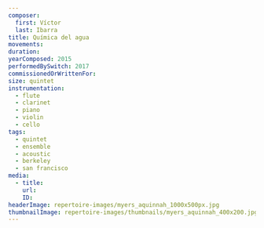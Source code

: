 ```yaml
---
composer:
  first: Víctor
  last: Ibarra
title: Química del agua
movements:
duration:
yearComposed: 2015
performedBySwitch: 2017
commissionedOrWrittenFor:
size: quintet
instrumentation:
  - flute
  - clarinet
  - piano
  - violin
  - cello
tags:
  - quintet
  - ensemble
  - acoustic
  - berkeley
  - san francisco
media:
  - title:
    url:
    ID:
headerImage: repertoire-images/myers_aquinnah_1000x500px.jpg
thumbnailImage: repertoire-images/thumbnails/myers_aquinnah_400x200.jpg
---
```

